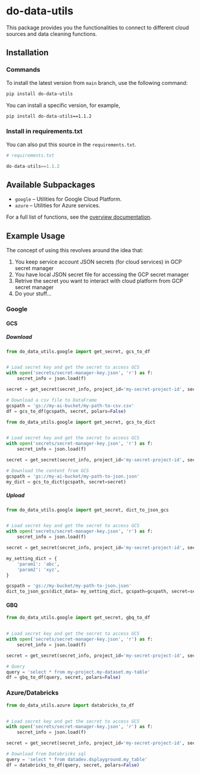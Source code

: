 # do-data-utils

This package provides you the functionalities to connect to different cloud sources and data cleaning functions.

## Installation

### Commands

To install the latest version from `main` branch, use the following command:
```bash
pip install do-data-utils
```
You can install a specific version, for example,
```bash
pip install do-data-utils==1.1.2
```

### Install in requirements.txt

You can also put this source in the `requirements.txt`.
```python
# requirements.txt

do-data-utils==1.1.2
```

## Available Subpackages
- `google` – Utilities for Google Cloud Platform.
- `azure` – Utilities for Azure services.

For a full list of functions, see the [overview documentation](docs/overview.md).


## Example Usage

The concept of using this revolves around the idea that:
1. You keep service account JSON secrets (for cloud services) in GCP secret manager
2. You have local JSON secret file for accessing the GCP secret manager
3. Retrive the secret you want to interact with cloud platform from GCP secret manager
4. Do your stuff...


### Google

#### GCS
##### Download

```python
from do_data_utils.google import get_secret, gcs_to_df


# Load secret key and get the secret to access GCS
with open('secrets/secret-manager-key.json', 'r') as f:
    secret_info = json.load(f)

secret = get_secret(secret_info, project_id='my-secret-project-id', secret_id='gcs-secret-id-dev')

# Download a csv file to DataFrame
gcspath = 'gs://my-ai-bucket/my-path-to-csv.csv'
df = gcs_to_df(gcspath, secret, polars=False)
```


```python
from do_data_utils.google import get_secret, gcs_to_dict


# Load secret key and get the secret to access GCS
with open('secrets/secret-manager-key.json', 'r') as f:
    secret_info = json.load(f)

secret = get_secret(secret_info, project_id='my-secret-project-id', secret_id='gcs-secret-id-dev')

# Download the content from GCS
gcspath = 'gs://my-ai-bucket/my-path-to-json.json'
my_dict = gcs_to_dict(gcspath, secret=secret)
```

##### Upload
```python
from do_data_utils.google import get_secret, dict_to_json_gcs


# Load secret key and get the secret to access GCS
with open('secrets/secret-manager-key.json', 'r') as f:
    secret_info = json.load(f)

secret = get_secret(secret_info, project_id='my-secret-project-id', secret_id='gcs-secret-id-dev')

my_setting_dict = {
    'param1': 'abc',
    'param2': 'xyz',
}

gcspath = 'gs://my-bucket/my-path-to-json.json'
dict_to_json_gcs(dict_data= my_setting_dict, gcspath=gcspath, secret=secret)
```

#### GBQ

```python
from do_data_utils.google import get_secret, gbq_to_df


# Load secret key and get the secret to access GCS
with open('secrets/secret-manager-key.json', 'r') as f:
    secret_info = json.load(f)

secret = get_secret(secret_info, project_id='my-secret-project-id', secret_id='gbq-secret-id-dev')

# Query
query = 'select * from my-project.my-dataset.my-table'
df = gbq_to_df(query, secret, polars=False)
```


### Azure/Databricks

```python
from do_data_utils.azure import databricks_to_df


# Load secret key and get the secret to access GCS
with open('secrets/secret-manager-key.json', 'r') as f:
    secret_info = json.load(f)

secret = get_secret(secret_info, project_id='my-secret-project-id', secret_id='databricks-secret-id-dev')

# Download from Databricks sql
query = 'select * from datadev.dsplayground.my_table'
df = databricks_to_df(query, secret, polars=False)
```